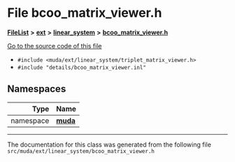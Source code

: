 

# File bcoo\_matrix\_viewer.h



[**FileList**](files.md) **>** [**ext**](dir_dee31a662aa40cb7fc08cb07824f4a9a.md) **>** [**linear\_system**](dir_6f09a74f7ee1db37d591c4a0fc2f2223.md) **>** [**bcoo\_matrix\_viewer.h**](bcoo__matrix__viewer_8h.md)

[Go to the source code of this file](bcoo__matrix__viewer_8h_source.md)



* `#include <muda/ext/linear_system/triplet_matrix_viewer.h>`
* `#include "details/bcoo_matrix_viewer.inl"`













## Namespaces

| Type | Name |
| ---: | :--- |
| namespace | [**muda**](namespacemuda.md) <br> |





















































------------------------------
The documentation for this class was generated from the following file `src/muda/ext/linear_system/bcoo_matrix_viewer.h`

